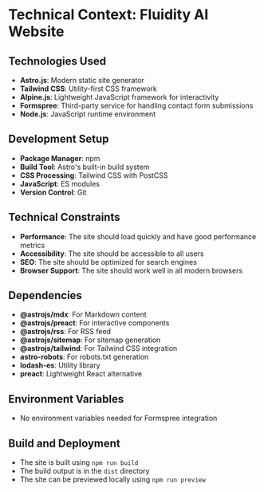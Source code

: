 # Technical Context: Fluidity AI Website

## Technologies Used
- **Astro.js**: Modern static site generator
- **Tailwind CSS**: Utility-first CSS framework
- **Alpine.js**: Lightweight JavaScript framework for interactivity
- **Formspree**: Third-party service for handling contact form submissions
- **Node.js**: JavaScript runtime environment

## Development Setup
- **Package Manager**: npm
- **Build Tool**: Astro's built-in build system
- **CSS Processing**: Tailwind CSS with PostCSS
- **JavaScript**: ES modules
- **Version Control**: Git

## Technical Constraints
- **Performance**: The site should load quickly and have good performance metrics
- **Accessibility**: The site should be accessible to all users
- **SEO**: The site should be optimized for search engines
- **Browser Support**: The site should work well in all modern browsers

## Dependencies
- **@astrojs/mdx**: For Markdown content
- **@astrojs/preact**: For interactive components
- **@astrojs/rss**: For RSS feed
- **@astrojs/sitemap**: For sitemap generation
- **@astrojs/tailwind**: For Tailwind CSS integration
- **astro-robots**: For robots.txt generation
- **lodash-es**: Utility library
- **preact**: Lightweight React alternative

## Environment Variables
- No environment variables needed for Formspree integration

## Build and Deployment
- The site is built using `npm run build`
- The build output is in the `dist` directory
- The site can be previewed locally using `npm run preview`
